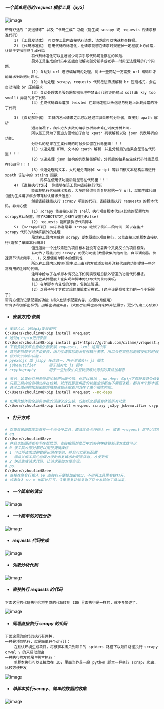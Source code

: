 
##### 一个简单易用的 request 模拟工具（py3）

![image](https://raw.githubusercontent.com/cilame/vrequest/master/test/show.png)

```
带有舒适的 “发送请求” 以及 “代码生成” 功能（能生成 scrapy 或 requests 的请求标准代码）
    1) 【工具发请求】 可以在工具内直接执行请求，请求后可以快速检查数据。
    2) 【代码标准化】 启用代码的标准化，让请求能够在请求时规避掉一定程度上的异常，让新手更加容易生成代码
            将代码标准化可以显著减少每次手写代码可能存在的风险。
            另外工具生成的代码中还能自动解决部分新手或老手一时间无法理解的几个问题。
            (1) 自动对 url 进行编解码的处理，防止一些网站一定需要 url 编码后才能请求到数据的异常。
            (2) 自动处理 scrapy，requests 代码无法直接解析 br 压缩格式，会在自动清除 br 压缩要求
            (3) 自动处理古老服务器加密标准中禁止ssl验证仍抛出 ssl(dh key too small) 异常的补丁代码
            (4) 生成代码自动增加 twisted 在非标准返回头信息的处理上出现异常的补丁代码
            ...
    3) 【自动解析器】 工具内发出请求之后可以通过工具自带的分析器，直接对 xpath 解析
            通常情况下，爬虫绝大多数的请求分析都出现在列表分析上面，
            所以该工具为了更加方便增加了自动 xpath 列表解析以及 json 列表解析的功能。
            分析后的结果在生成代码的时候会保留在代码里面！！！
            (1) 快速处理 HTML 文本的 xpath 解析，并且分析后的结果会呈现在代码里！！！
            (2) 快速处理 json 结构的列表路径解析，分析后的结果在生成代码时能呈现在代码里！！！
            (3) 快速处理纯文本，大约是先清除掉 script 等非目标文本结构后再进行 xpath 语法中的 string 函数
                同样在使用该功能后能呈现在代码里！！！
    4) 【直接执行代码】 你能够在该工具内直接执行代码
            能直接执行代码就代表着，大多时候你只需复制粘贴一个 url，就能生成代码(因为生成请求框会带有默认请求头信息)
            然后直接就能执行 scrapy 项目的代码，直接就能执行 requests 的脚本代码。非常方便
            (1) scrapy 能直接以新的 shell 执行项目脚本代码(其他的配置均为scrapy默认配置，除了ROBOTSTXT_OBEY设置为False)
            (2) requests 能直接执行代码脚本
    5) 【scrapy红利】 由于作者是靠 scrapy 吃饭了很长一段时间，所以在生成 scrapy 代码的时候有额外的处理
            虽然在工具内生成的 scrapy 脚本既能以项目执行，又能直接以单脚本直接执行(增加了单脚本代码块)
            但是通常一个比较简短的项目根本就没有必要弄个又臭又长的项目框架，
            有时为了既能用到 scrapy 的便利功能(数据收集的结构化，自带调度器，快速调节请求频率...)，又想使用单脚本的便利性
            所以在工具内以按钮(需主动点击)的方式添加额外注释代码的功能提供一些非常有用的注释的代码。
            注释中给与了在单脚本情况之下如何实现增加额外管道的功能代码模板，
            甚至在某种程度上能实现单脚本的分布式的代码模板。
            (1) 在单脚本内生成的对象，包装进管道。
            (2) 以猴子补丁方式实现的单脚本分布式。(这应该是我技术力的一个小极限了)
带有方便的记录配置的功能（持久化请求配置内容，方便以后使用）
带有多种加解密样例，加解密功能丰富。（大部分加解密都有纯py算法展示，更少的第三方依赖）
```

- ##### 安装方式/依赖

```bash
# 安装方式，通过pip安装即可
C:\Users\zhoulin08>pip install vrequest
# 通过git+pip进行安装
C:\Users\zhoulin08>pip install git+https://github.com/cilame/vrequest.git
# 下载安装该库会自动依赖安装 requests, lxml 这两个库
# 其他的依赖不会主动安装，因为与请求功能没有强耦合要求。所以会在那些功能被使用的时候提示没有该库
# 额外的依赖和功能：
# pyexecjs 或 js2py 任选其一，用于测试执行 js 脚本
# jsbeautifier      用于结构化 js 脚本
# cryptography      用于一些比较小众且我很难找得到的算法加解密

# 另外，如果你只想要使用加解密功能的话，你可以增加 --no-deps 的pip下载配置避免依赖下载，因为加解密部分的功能，
# 只要工具内没有明说存在依赖，就代表那些解密的功能全部都由不需要依赖，都有单个脚本直接实现。
# 甚至二维码的加解密都将依赖库都压缩着包含在了单个脚本内部。
C:\Users\zhoulin08>pip install vrequest --no-deps

# 如果你想体验全部的功能的话建议这么装，安装好之后直接体验所有功能
C:\Users\zhoulin08>pip install vrequest scrapy js2py jsbeautifier cryptography
```

- ##### 打开方式

```bash
# 在安装该函数库后就有一个命令行工具，直接在命令行输入 vv 或者 vrequest 都可以打开该GUI工具
# eg.
C:\Users\zhoulin08>vv
# 并且功能描述都有写在帮助页，直接按照帮助页中的各种快捷键处理方式就可以
# 0 该工具大部分都可以用快捷键操作
# 1 可以将请求过的数据记录在本地，并且可以更新配置
#   哪怕关掉工具也能很方便的恢复请求的配置状态，方便使用
# 2 快速生成请求代码，让请求更加方便实现。
# ps.
C:\Users\zhoulin08>ee
# 直接在命令行输入 ee 直接打开便捷加密窗口，不用再工具里右键打开，
# 或者输入 vv e 也可以打开，这里重复功能是为了防止与其他工具冲突，
```

- ##### 一个简单的请求

![image](https://raw.githubusercontent.com/cilame/vrequest/master/test/show2.png)

- ##### 一个简单的列表分析

![image](https://raw.githubusercontent.com/cilame/vrequest/master/test/show3.png)

- ##### requests 代码生成

![image](https://raw.githubusercontent.com/cilame/vrequest/master/test/show4.png)

- ##### 列表分析代码

![image](https://raw.githubusercontent.com/cilame/vrequest/master/test/show5.png)

- ##### 直接执行 requests 的代码
```
下面这里的代码执行和将生成的代码转到 IDE 里面执行是一样的，就不多赘述了。
```

![image](https://raw.githubusercontent.com/cilame/vrequest/master/test/show6.png)

- ##### 同理直接执行 scrapy 的代码
```
下面这里的的代码执行有两种，
一种是项目执行，就是简单开个shell：
    在默认环境生成项目，将该脚本拷贝到项目的 spiders 路径下以项目路径执行 scrapy crwal v 的来启动爬虫
一种执行的方式是单脚本执行：
    单脚本执行可以直接放在 IDE 里面当作是一般 python 脚本一样执行 scrapy 爬虫，比较方便开发
```

![image](https://raw.githubusercontent.com/cilame/vrequest/master/test/show7.png)

- ##### 单脚本执行scrapy、简单的数据的收集

![image](https://raw.githubusercontent.com/cilame/vrequest/master/test/show8.png)